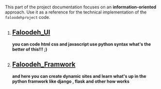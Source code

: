 This part of the project documentation focuses on
an **information-oriented** approach. Use it as a
reference for the technical implementation of the
`faloodehproject` code.

1. ## [Faloodeh_UI](reference/faloodeh_ui.md)

    **you can code html css and javascript use python syntax what's the better of this!!! ;)**

2. ## [Faloodeh_Framwork](reference/faloodeh_framwork.md)
    
    **and here you can create dynamic sites and learn what's up in the python framwork like django , flask and other how works**